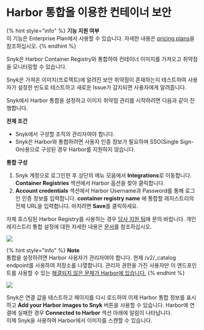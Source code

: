 # Harbor 통합을 이용한 컨테이너 보안

{% hint style="info" %}
**기능 지원 여부**\
이 기능은 Enterprise Plan에서 사용할 수 있습니다. 자세한 내용은 [pricing plans](https://snyk.io/plans/)을 참조하십시오.
{% endhint %}

Snyk은 Harbor Container Registry와 통합하여 컨테이너 이미지를 가져오고 취약점을 모니터링할 수 있습니다.

Snyk은 가져온 이미지(프로젝트)에 알려진 보안 취약점이 존재하는지 테스트하여 사용자가 설정한 빈도로 테스트하고 새로운 Issue가 감지되면 사용자에게 알려줍니다.

Snyk에서 Harbor 통합을 설정하고 이미지 취약점 관리를 시작하려면 다음과 같이 진행합니다.

**전제 조건**

* Snyk에서 구성할 조직의 관리자여야 합니다.
* Snyk은 Harbor와 통합하려면 사용자 인증 정보가 필요하며 SSO(Single Sign-On)용으로 구성된 경우 Harbor를 지원하지 않습니다.

**통합 구성**

1. Snyk 계정으로 로그인한 후 상단의 메뉴 모음에서 **Integrations**로 이동합니다. **Container Registries** 섹션에서 Harbor 옵션을 찾아 클릭합니다.
2. **Account credentials** 섹션에서 Harbor Username과 Password를 통해 로그인 인증 정보를 입력합니다. **container registry name** 에 통합할 레지스트리의 전체 URL을 입력합니다. 마치려면 **Save**를 클릭하세요.

자체 호스팅된 Harbor Registry를 사용하는 경우 [당사 지원 팀](https://support.snyk.io/hc/en-us/requests/new)에 문의 바랍니다. 개인 레지스트리 통합 설정에 대한 자세한 내용은 [문서](../../integrate-self-hosted-container-registries/snyk-integration-to-self-hosted-container-registries.md)를 참조하십시오.

![](../../../../.gitbook/assets/mceclip2-1-.png)

{% hint style="info" %}
**Note**\
통합을 설정하려면 Harbor 사용자가 관리자여야 합니다. 현재 /v2/\_catalog endpoint를 사용하여 저장소를 나열합니다. 관리자 권한을 가진 사용자만 이 엔드포인트를 사용할 수 있는 [해결되지 않은 문제가 Harbor에 있습니다.](https://github.com/goharbor/harbor/issues/6784)
{% endhint %}

![](../../../../.gitbook/assets/mceclip1-8-.png)

Snyk은 연결 값을 테스트하고 페이지를 다시 로드하여 이제 Harbor 통합 정보를 표시하고 **Add your Harbor images to Snyk** 버튼을 사용할 수 있습니다. Harbor에 연결에 실패한 경우 **Connected to Harbor** 섹션 아래에 알림이 나타납니다.\
이제 Snyk을 사용하여 Harbor에서 이미지를 스캔할 수 있습니다.

